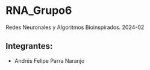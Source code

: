 # RNA_Grupo6
Redes Neuronales y Algoritmos Bioinspirados. 2024-02

## Integrantes:
  - Andrés Felipe Parra Naranjo
